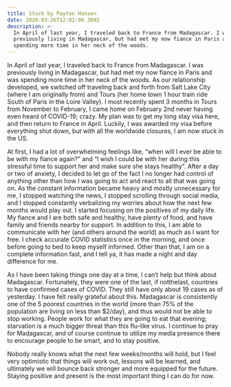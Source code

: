 ```yaml
---
title: Stuck by Payton Hansen
date: 2020-03-26T12:02:06.309Z
description: >-
  In April of last year, I traveled back to France from Madagascar. I was
  previously living in Madagascar, but had met my now fiance in Paris and was
  spending more time in her neck of the woods.
---
```

In April of last year, I traveled back to France from Madagascar. I was previously living in Madagascar, but had met my now fiance in Paris and was spending more time in her neck of the woods. As our relationship developed, we switched off traveling back and forth from Salt Lake City (where I am originally from) and Tours (her home town 1 hour train ride South of Paris in the Loire Valley). I most recently spent 3 months in Tours from November to February, I came home on February 2nd never having even heard of COVID-19; crazy. My plan was to get my long stay visa here, and then return to France in April. Luckily, I was awarded my visa before everything shut down, but with all the worldwide closures, I am now stuck in the US.



At first, I had a lot of overwhelming feelings like, “when will I ever be able to be with my fiance again?” and “I wish I could be with her during this stressful time to support her and make sure she stays healthy”. After a day or two of anxiety, I decided to let go of the fact I no longer had control of anything other than how I was going to act and react to all that was going on. As the constant information became heavy and mostly unnecessary for me, I stopped watching the news, I stopped scrolling through social media, and I stopped constantly verbalizing my worries about how the next few months would play out. I started focusing on the positives of my daily life. My fiance and I are both safe and healthy, have plenty of food, and have family and friends nearby for support. In addition to this, I am able to communicate with her (and others around the world) as much as I want for free. I check accurate COVID statistics once in the morning, and once before going to bed to keep myself informed. Other than that, I am on a complete information fast, and I tell ya, it has made a night and day difference for me.



As I have been taking things one day at a time, I can’t help but think about Madagascar. Fortunately, they were one of the last, if notthelast, countries to have confirmed cases of COVID. They still have only about 19 cases as of yesterday. I have felt really grateful about this. Madagascar is consistently one of the 5 poorest countries in the world (more than 75% of the population are living on less than $2/day), and thus would not be able to stop working. People work for what they are going to eat that evening; starvation is a much bigger threat than this flu-like virus. I continue to pray for Madagascar, and of course continue to utilize my media presence there to encourage people to be smart, and to stay positive.



Nobody really knows what the next few weeks/months will hold, but I feel very optimistic that things will work out, lessons will be learned, and ultimately we will bounce back stronger and more equipped for the future. Staying positive and present is the most important thing I can do for now.
